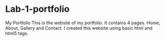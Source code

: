 # Lab-1-portfolio
My Portfolio
This is the website of my portfolio. It contains 4 pages. Home, About, Gallery and Contact.
I created this website using basic html and html5 tags.

